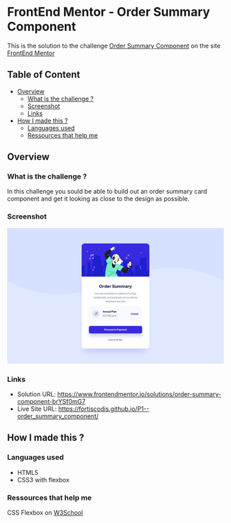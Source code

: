 # FrontEnd Mentor - Order Summary Component

This is the solution to the challenge [Order Summary Component](https://www.frontendmentor.io/challenges/order-summary-component-QlPmajDUj) on the site [FrontEnd Mentor](https://www.frontendmentor.io)

## Table of Content

- [Overview](#overview)
  - [What is the challenge ?](#what-is-the-challenge)
  - [Screenshot](#screenshot)
  - [Links](#links)
- [How I made this ?](#how-i-made-this)
  - [Languages used](#languages-used)
  - [Ressources that help me](#ressources-that-help-me)

## Overview

### What is the challenge ?

In this challenge you sould be able to build out an order summary card component and get it looking as close to the design as possible.

### Screenshot

![screenshot](./images/screenshot.jpg)

### Links

- Solution URL: <https://www.frontendmentor.io/solutions/order-summary-component-brYSf0mG7>
- Live Site URL: <https://fortiscodis.github.io/P1--order_summary_component/>

## How I made this ?

### Languages used

- HTML5
- CSS3 with flexbox

### Ressources that help me

CSS Flexbox on [W3School](https://www.w3schools.com/css/css3_flexbox.asp)
